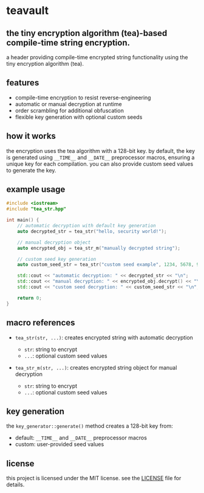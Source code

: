 # teavault
## the tiny encryption algorithm (tea)-based compile-time string encryption.

a header providing compile-time encrypted string functionality using the tiny encryption algorithm (tea).

## features
- compile-time encryption to resist reverse-engineering
- automatic or manual decryption at runtime
- order scrambling for additional obfuscation
- flexible key generation with optional custom seeds

## how it works
the encryption uses the tea algorithm with a 128-bit key. by default, the key is generated using `__TIME__` and `__DATE__` preprocessor macros, ensuring a unique key for each compilation. you can also provide custom seed values to generate the key.

## example usage
```cpp
#include <iostream>
#include "tea_str.hpp"

int main() {
    // automatic decryption with default key generation
    auto decrypted_str = tea_str("hello, security world!");

    // manual decryption object
    auto encrypted_obj = tea_str_m("manually decrypted string");

    // custom seed key generation
    auto custom_seed_str = tea_str("custom seed example", 1234, 5678, 91011, 1213);

    std::cout << "automatic decryption: " << decrypted_str << "\n";
    std::cout << "manual decryption: " << encrypted_obj.decrypt() << "\n";
    std::cout << "custom seed decryption: " << custom_seed_str << "\n";

    return 0;
}
```

## macro references
- `tea_str(str, ...)`: creates encrypted string with automatic decryption
  - `str`: string to encrypt
  - `...`: optional custom seed values

- `tea_str_m(str, ...)`: creates encrypted string object for manual decryption
  - `str`: string to encrypt
  - `...`: optional custom seed values

## key generation
the `key_generator::generate()` method creates a 128-bit key from:
- default: `__TIME__` and `__DATE__` preprocessor macros
- custom: user-provided seed values

## license
this project is licensed under the MIT license. see the [LICENSE](LICENSE) file for details.
